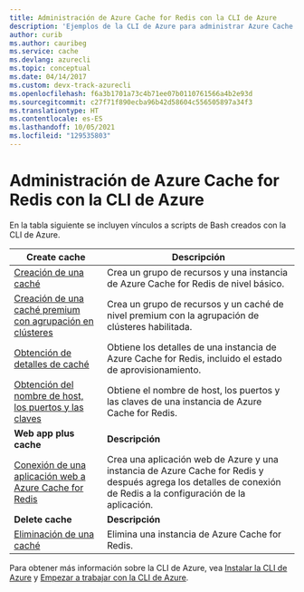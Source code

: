 ```yaml
---
title: Administración de Azure Cache for Redis con la CLI de Azure
description: 'Ejemplos de la CLI de Azure para administrar Azure Cache for Redis: Crear una caché, eliminar una caché, obtener detalles de la caché, nombre de host, puertos y claves, conectar una aplicación web.'
author: curib
ms.author: cauribeg
ms.service: cache
ms.devlang: azurecli
ms.topic: conceptual
ms.date: 04/14/2017
ms.custom: devx-track-azurecli
ms.openlocfilehash: f6a3b1701a73c4b71ee07b0110761566a4b2e93d
ms.sourcegitcommit: c27f71f890ecba96b42d58604c556505897a34f3
ms.translationtype: HT
ms.contentlocale: es-ES
ms.lasthandoff: 10/05/2021
ms.locfileid: "129535803"
---
```

# <a name="manage-azure-cache-for-redis-with-azure-cli"></a>Administración de Azure Cache for Redis con la CLI de Azure

En la tabla siguiente se incluyen vínculos a scripts de Bash creados con la CLI de Azure.

| Create cache | Descripción |
| ------------ | ----------- |
| [Creación de una caché](./scripts/create-cache.md) | Crea un grupo de recursos y una instancia de Azure Cache for Redis de nivel básico. |
| [Creación de una caché premium con agrupación en clústeres](./scripts/create-premium-cache-cluster.md) | Crea un grupo de recursos y un caché de nivel premium con la agrupación de clústeres habilitada.|
| [Obtención de detalles de caché](./scripts/show-cache.md) | Obtiene los detalles de una instancia de Azure Cache for Redis, incluido el estado de aprovisionamiento. |
| [Obtención del nombre de host, los puertos y las claves](./scripts/cache-keys-ports.md) | Obtiene el nombre de host, los puertos y las claves de una instancia de Azure Cache for Redis. |
|**Web app plus cache**| **Descripción**|
| [Conexión de una aplicación web a Azure Cache for Redis](./../app-service/scripts/cli-connect-to-redis.md) | Crea una aplicación web de Azure y una instancia de Azure Cache for Redis y después agrega los detalles de conexión de Redis a la configuración de la aplicación. |
|**Delete cache**| **Descripción** |
| [Eliminación de una caché](./scripts/delete-cache.md) | Elimina una instancia de Azure Cache for Redis.  |

Para obtener más información sobre la CLI de Azure, vea [Instalar la CLI de Azure](/cli/azure/install-azure-cli) y [Empezar a trabajar con la CLI de Azure](/cli/azure/get-started-with-azure-cli).